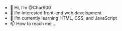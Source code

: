 - 👋 Hi, I’m @Char900
- 👀 I’m interested front-end web development
- 🌱 I’m currently learning HTML, CSS, and JavaScript
- 📫 How to reach me ...

<!---
Char900/Char900 is a ✨ special ✨ repository because its `README.md` (this file) appears on your GitHub profile.
You can click the Preview link to take a look at your changes.
--->
